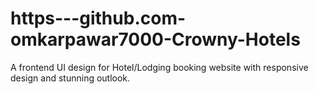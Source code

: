 # https---github.com-omkarpawar7000-Crowny-Hotels
A frontend UI design for Hotel/Lodging booking website with responsive design and stunning outlook.
